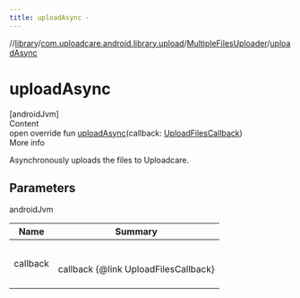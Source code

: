 ```yaml
---
title: uploadAsync -
---
```

//[library](../../index.md)/[com.uploadcare.android.library.upload](../index.md)/[MultipleFilesUploader](index.md)/[uploadAsync](upload-async.md)



# uploadAsync  
[androidJvm]  
Content  
open override fun [uploadAsync](upload-async.md)(callback: [UploadFilesCallback](../../com.uploadcare.android.library.callbacks/-upload-files-callback/index.md))  
More info  


Asynchronously uploads the files to Uploadcare.



## Parameters  
  
androidJvm  
  
|  Name|  Summary| 
|---|---|
| <a name="com.uploadcare.android.library.upload/MultipleFilesUploader/uploadAsync/#com.uploadcare.android.library.callbacks.UploadFilesCallback/PointingToDeclaration/"></a>callback| <a name="com.uploadcare.android.library.upload/MultipleFilesUploader/uploadAsync/#com.uploadcare.android.library.callbacks.UploadFilesCallback/PointingToDeclaration/"></a><br><br>callback {@link UploadFilesCallback}<br><br>
  
  



